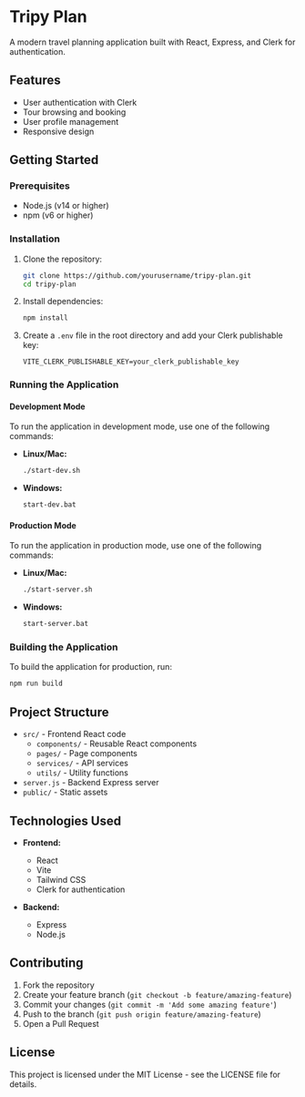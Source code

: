 # Tripy Plan

A modern travel planning application built with React, Express, and Clerk for authentication.

## Features

- User authentication with Clerk
- Tour browsing and booking
- User profile management
- Responsive design

## Getting Started

### Prerequisites

- Node.js (v14 or higher)
- npm (v6 or higher)

### Installation

1. Clone the repository:
   ```bash
   git clone https://github.com/yourusername/tripy-plan.git
   cd tripy-plan
   ```

2. Install dependencies:
   ```bash
   npm install
   ```

3. Create a `.env` file in the root directory and add your Clerk publishable key:
   ```
   VITE_CLERK_PUBLISHABLE_KEY=your_clerk_publishable_key
   ```

### Running the Application

#### Development Mode

To run the application in development mode, use one of the following commands:

- **Linux/Mac:**
  ```bash
  ./start-dev.sh
  ```

- **Windows:**
  ```bash
  start-dev.bat
  ```

#### Production Mode

To run the application in production mode, use one of the following commands:

- **Linux/Mac:**
  ```bash
  ./start-server.sh
  ```

- **Windows:**
  ```bash
  start-server.bat
  ```

### Building the Application

To build the application for production, run:

```bash
npm run build
```

## Project Structure

- `src/` - Frontend React code
  - `components/` - Reusable React components
  - `pages/` - Page components
  - `services/` - API services
  - `utils/` - Utility functions
- `server.js` - Backend Express server
- `public/` - Static assets

## Technologies Used

- **Frontend:**
  - React
  - Vite
  - Tailwind CSS
  - Clerk for authentication

- **Backend:**
  - Express
  - Node.js

## Contributing

1. Fork the repository
2. Create your feature branch (`git checkout -b feature/amazing-feature`)
3. Commit your changes (`git commit -m 'Add some amazing feature'`)
4. Push to the branch (`git push origin feature/amazing-feature`)
5. Open a Pull Request

## License

This project is licensed under the MIT License - see the LICENSE file for details. 